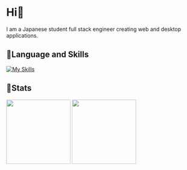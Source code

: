 # Hi👋

I am a Japanese student full stack engineer creating web and desktop applications.

## 🔨Language and Skills

[![My Skills](https://skillicons.dev/icons?i=html,css,js,ts,react,tailwind,nodejs,nextjs)](https://skillicons.dev)

## 🏅Stats

<picture>
  <source
    srcset="https://github-readme-stats.vercel.app/api?username=raicdev&show_icons=true&theme=dark"
    media="(prefers-color-scheme: dark)"
  />
  <source
    srcset="https://github-readme-stats.vercel.app/api?username=raicdev&show_icons=true"
    media="(prefers-color-scheme: light), (prefers-color-scheme: no-preference)"
  />
  <img height="170px" src="https://github-readme-stats.vercel.app/api?username=raicdev&show_icons=true" />
</picture>
<picture>
  <img height="170px" src="https://github-readme-stats.vercel.app/api/top-langs/?username=raicdev&layout=compact&theme=dark" />
</picture>


